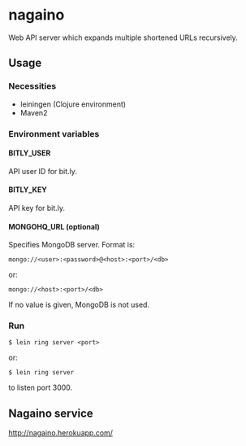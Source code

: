 # nagaino

Web API server which expands multiple shortened URLs recursively.

## Usage

### Necessities

- leiningen (Clojure environment)
- Maven2

### Environment variables

#### BITLY_USER

API user ID for bit.ly.

#### BITLY_KEY

API key for bit.ly.

#### MONGOHQ_URL (optional)

Specifies MongoDB server.
Format is:

    mongo://<user>:<password>@<host>:<port>/<db>

or:

    mongo://<host>:<port>/<db>

If no value is given, MongoDB is not used.

### Run

    $ lein ring server <port>

or:

    $ lein ring server

to listen port 3000.

## Nagaino service

http://nagaino.herokuapp.com/
